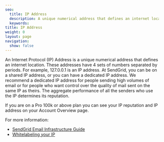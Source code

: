 ```yaml
---
seo:
  title: IP Address
  description: A unique numerical address that defines an internet location.
  keywords:
title: IP Address
weight: 0
layout: page
navigation:
  show: false
---
```


An Internet Protocol (IP) Address is a unique numerical address that defines an internet location. These addresses have 4 sets of numbers separated by periods. For example, 127.0.0.1 is an IP address. At SendGrid, you can be on a shared IP address, or you can have a dedicated IP address. We recommend a dedicated IP address for people sending high volumes of email or for people who want control over the quality of mail sent on the same IP as theirs. The aggregate performance of all the senders who use the IP determines its reputation.

<call-out>

If you are on a Pro 100k or above plan you can see your IP reputation and IP address on your Account Overview page.

</call-out>

For more information:

* [SendGrid Email Infrastructure Guide](https://go.sendgrid.com/SendGrid-Infrastructure-Guide.html??mc=Direct&mcd=https://sendgrid.com/docs/index.html)
* [Whitelabeling your IP]({{root_url}}/help-support/sending-email/how-to-set-up-reverse-dns/)
